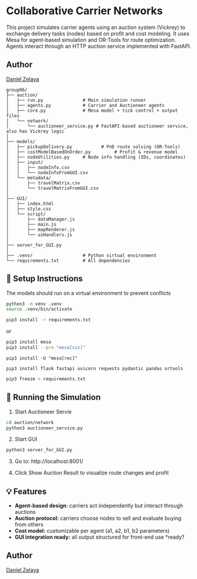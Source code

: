# Collaborative Carrier Networks
This project simulates carrier agents using an auction system (Vickrey) to exchange delivery tasks (nodes) based on profit and cost modeling. It uses Mesa for agent-based simulation and OR-Tools for route optimization. Agents interact through an HTTP auction service implemented with FastAPI.

## Author
[Daniel Zelaya](https://github.com/danielzelayal)

```
group06/
├── auction/
│   ├── run.py               # Main simulation runner
│   ├── agents.py            # Carrier and Auctioneer agents
│   ├── core.py              # Mesa model + tick control + output files
│   └── network/
│       └── auctioneer_service.py # FastAPI-based auctioneer service, also has Vickrey logic
│
├── models/
│   ├── pickupDelivery.py           # PnD route solving (OR-Tools)
│   ├── costModelBasedOnOrder.py         # Profit & revenue model
│   ├── nodeUtilities.py     # Node info handling (IDs, coordinates)
│   ├── input/
│   │   ├── nodeInfo.csv
│   │   └── nodeInfoFromGUI.csv
│   └── metadata/
│       ├── travelMatrix.csv
│       └── travelMatrixFromGUI.csv
│
├── GUI/
│   ├── index.html
│   ├── style.css
│   └── script/
│       ├── dataManager.js
│       ├── main.js
│       ├── mapRenderer.js
│       └── uiHandlers.js
│
├── server_for_GUI.py
│
├── .venv/                   # Python virtual environment
└── requirements.txt         # All dependencies
```

## 🧪 Setup Instructions

The models should run on a virtual environment to prevent conflicts

```bash
python3 -m venv .venv
source .venv/bin/activate
```

```bash
pip3 install -r requirements.txt
```
or
```bash
pip3 install mesa
pip3 install --pre "mesa[viz]"
```

```
pip3 install -U "mesa[rec]"
```

```
pip3 install flask fastapi uvicorn requests pydantic pandas ortools
```

```bash
pip3 freeze > requirements.txt
```

## 🚀 Running the Simulation

1. Start Auctioneer Servie
```bash
cd auction/network
python3 auctioneer_service.py
```

2. Start GUI
```bash
python3 server_for_GUI.py
```

3. Go to: http://localhost:8001/

4. Click Show Auction Result to visualize route changes and profit

## 💡 Features
- **Agent-based design**: carriers act independently but interact through auctions
- **Auction protocol:** carriers choose nodes to sell and evaluate buying from others
- **Cost model:** customizable per agent (a1, a2, b1, b2 parameters)
- **GUI integration ready:** all output structured for front-end use *ready?

## Author
[Daniel Zelaya](https://github.com/danielzelayal)

